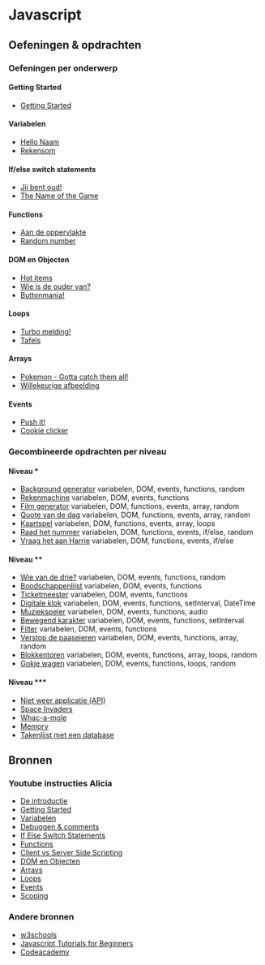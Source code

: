 
# Javascript

## Oefeningen & opdrachten

### Oefeningen per onderwerp

#### Getting Started
- [Getting Started](gettingStarted/GettingStarted.md)

#### Variabelen
- [Hello Naam](variabelen/HelloName.md)
- [Rekensom](variabelen/Rekensom.md)

#### If/else switch statements
- [Jij bent oud!](keuzestructuren/YouAreOld.md)
- [The Name of the Game](keuzestructuren/TheNameOfTheGame.md)

#### Functions
- [Aan de oppervlakte](functions/Oppervlakte.md)
- [Random number](functions/RandomNumber.md)

#### DOM en Objecten
- [Hot items](dom/HotItems.md)
- [Wie is de ouder van?](dom/Parents.md)
- [Buttonmania!](dom/ButtonMania.md)

#### Loops
- [Turbo melding!](loops/Alert.md)
- [Tafels](loops/Tafels.md)

#### Arrays
- [Pokemon - Gotta catch them all!](arrays/Pokemon.md)
- [Willekeurige afbeelding](arrays/WillekeurigeAfbeelding.md)

#### Events
- [Push it!](events/PushIt.md)
- [Cookie clicker](events/CookieClicker.md)

### Gecombineerde opdrachten per niveau

#### Niveau *
- [Background generator](niveau1/BackgroundGenerator.md) variabelen, DOM, events, functions, random
- [Rekenmachine](niveau1/Rekenmachine.md) variabelen, DOM, events, functions
- [Film generator](niveau1/FilmGenerator.md) variabelen, DOM, functions, events, array, random
- [Quote van de dag](niveau1/QuoteOfTheDay.md) variabelen, DOM, functions, events, array, random
- [Kaartspel](niveau1/Kaartspel.md) variabelen, DOM, functions, events, array, loops
- [Raad het nummer](niveau1/RaadHetNummer.md) variabelen, DOM, functions, events, if/else, random
- [Vraag het aan Harrie](niveau1/AskHarrie.md) variabelen, DOM, functions, events, if/else

#### Niveau **
- [Wie van de drie?](niveau2/WieVanDeDrie.md) variabelen, DOM, events, functions, random
- [Boodschappenlijst](niveau2/Boodschappenlijst.md) variabelen, DOM, events, functions
- [Ticketmeester](niveau2/Ticketmeester.md) variabelen, DOM, events, functions
- [Digitale klok](niveau2/Clock.md) variabelen, DOM, events, functions, setInterval, DateTime
- [Muziekspeler](niveau2/Muziekspeler.md) variabelen, DOM, events, functions, audio
- [Bewegend karakter](niveau2/MovingCharacter.md) variabelen, DOM, events, functions, setInterval
- [Filter](niveau2/Filter.md) variabelen, DOM, events, functions
- [Verstop de paaseieren](niveau2/Paaseieren.md) variabelen, DOM, events, functions, array, random
- [Blokkentoren](niveau2/Blokkentoren.md) variabelen, DOM, events, functions, array, loops, random
- [Gokje wagen](niveau2/GokjeWagen.md) variabelen, DOM, events, functions, loops, random

#### Niveau ***
- [Niet weer applicatie (API)](niveau3/Weather.md)
- [Space Invaders](niveau3/SpaceInvaders.md)
- [Whac-a-mole](niveau3/WhacAMole.md)
- [Memory](niveau3/Memory.md)
- [Takenlijst met een database](niveau3/Takenlijst.md)

## Bronnen

### Youtube instructies Alicia
- [De introductie](https://www.youtube.com/watch?v=CO0v2RkxCVo)
- [Getting Started](https://www.youtube.com/watch?v=9B_JTznnV04)
- [Variabelen](https://www.youtube.com/watch?v=HfWaYjRrIM4)
- [Debuggen & comments](https://www.youtube.com/watch?v=XUYCOm38SWY)
- [If Else Switch Statements](https://www.youtube.com/watch?v=ndXEEG3kZOU)
- [Functions](https://www.youtube.com/watch?v=zC5cvaETdyQ)
- [Client vs Server Side Scripting](https://www.youtube.com/watch?v=2xDaxtpwPnk)
- [DOM en Objecten](https://www.youtube.com/watch?v=k81rBKqwDhU)
- [Arrays](https://www.youtube.com/watch?v=Z-l1IAbq3qg)
- [Loops](https://www.youtube.com/watch?v=8wJPgDNwxtE)
- [Events](https://www.youtube.com/watch?v=6jYEabxJXxg)
- [Scoping](https://www.youtube.com/watch?v=CD1prUUhisI)

### Andere bronnen
- [w3schools](https://www.w3schools.com/js/default.asp)
- [Javascript Tutorials for Beginners](https://www.youtube.com/watch?v=qoSksQ4s_hg&list=PL4cUxeGkcC9i9Ae2D9Ee1RvylH38dKuET)
- [Codeacademy](https://www.codecademy.com/learn/introduction-to-javascript)